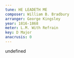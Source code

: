 ```yaml
---
tune: HE LEADETH ME
composer: William B. Bradbury
arranger: George Kingsley
year: 1816-1868
meter: L.M. With Refrain
key: D Major
anacrusis: 0
---
```

undefined